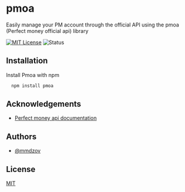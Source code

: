 # pmoa
Easily manage your PM account through the official API using the pmoa (Perfect money official api) library

[![MIT License](https://img.shields.io/badge/License-MIT-green.svg)](https://choosealicense.com/licenses/mit/)
![Status](https://img.shields.io/badge/Status-Developing-blue)

## Installation

Install Pmoa with npm

```bash
  npm install pmoa
```

## Acknowledgements

 - [Perfect money api documentation](https://perfectmoney.com/documents/perfectmoney-api.doc)


## Authors

- [@mmdzov](https://www.github.com/mmdzov)

## License

[MIT](https://choosealicense.com/licenses/mit/)
